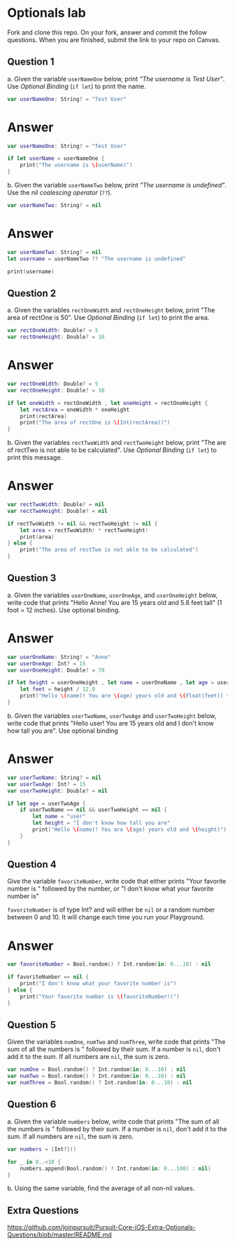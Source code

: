 # Optionals lab

Fork and clone this repo. On your fork, answer and commit the follow questions. When you are finished, submit the link to your repo on Canvas.


## Question 1

a. Given the variable `userNameOne` below, print *"The username is Test User"*.  Use *Optional Binding* (`if let`) to print the name.

```swift
var userNameOne: String? = "Test User"
```
# Answer
```swift
var userNameOne: String? = "Test User"

if let userName = userNameOne {
    print("The username is \(userName)")
}
```
b. Given the variable `userNameTwo` below, print *"The username is undefined"*.  Use the *nil coalescing operator* (`??`).

```swift
var userNameTwo: String? = nil
```
# Answer
```swift
var userNameTwo: String? = nil
let username = userNameTwo ?? "The username is undefined"

print(username)
```

## Question 2

a. Given the variables `rectOneWidth` and `rectOneHeight` below, print "The area of rectOne is 50".  Use *Optional Binding* (`if let`) to print the area.

```swift
var rectOneWidth: Double? = 5
var rectOneHeight: Double? = 10
```
# Answer
```swift
var rectOneWidth: Double? = 5
var rectOneHeight: Double? = 10

if let oneWidth = rectOneWidth , let oneHeight = rectOneHeight {
    let rectArea = oneWidth * oneHeight
    print(rectArea)
    print("The area of rectOne is \(Int(rectArea))")
}
```

b. Given the variables `rectTwoWidth` and `rectTwoHeight` below, print "The are of rectTwo is not able to be calculated".  Use *Optional Binding* (`if let`) to print this message.

# Answer

```swift
var rectTwoWidth: Double? = nil
var rectTwoHeight: Double? = nil

if rectTwoWidth != nil && rectTwoHeight != nil {
    let area = rectTwoWidth! * rectTwoHeight!
    print(area)
} else {
    print("The area of rectTwo is not able to be calculated")
}
```

## Question 3

a. Given the variables `userOneName`, `userOneAge`, and `userOneHeight` below, write code that prints "Hello Anne!  You are 15 years old and 5.8 feet tall" (1 foot = 12 inches).  Use optional binding.

# Answer
```swift
var userOneName: String? = "Anne"
var userOneAge: Int? = 15
var userOneHeight: Double? = 70

if let height = userOneHeight , let name = userOneName , let age = userOneAge {
    let feet = height / 12.0
    print("Hello \(name)! You are \(age) years old and \(Float(feet)) tall")
}
```


b. Given the variables `userTwoName`, `userTwoAge` and `userTwoHeight` below, write code that prints "Hello user!  You are 15 years old and I don't know how tall you are".  Use optional binding

# Answer
```swift
var userTwoName: String? = nil
var userTwoAge: Int? = 15
var userTwoHeight: Double? = nil

if let age = userTwoAge {
    if userTwoName == nil && userTwoHeight == nil {
        let name = "user"
        let height = "I don't know how tall you are"
        print("Hello \(name)! You are \(age) years old and \(height)")
    }
}
```


## Question 4

Give the variable `favoriteNumber`, write code that either prints "Your favorite number is " followed by the number, or "I don't know what your favorite number is"

`favoriteNumber` is of type Int? and will either be `nil` or a random number between 0 and 10.  It will change each time you run your Playground.

# Answer
```swift
var favoriteNumber = Bool.random() ? Int.random(in: 0...10) : nil

if favoriteNumber == nil {
    print("I don't know what your favorite number is")
} else {
    print("Your favorite number is \(favoriteNumber!)")
}
```



## Question 5

Given the variables `numOne`, `numTwo` and `numThree`, write code that prints "The sum of all the numbers is " followed by their sum.  If a number is `nil`, don't add it to the sum.  If all numbers are `nil`, the sum is zero.

```swift
var numOne = Bool.random() ? Int.random(in: 0...10) : nil
var numTwo = Bool.random() ? Int.random(in: 0...10) : nil
var numThree = Bool.random() ? Int.random(in: 0...10) : nil
```

## Question 6

a. Given the variable `numbers` below, write code that prints "The sum of all the numbers is " followed by their sum.  If a number is `nil`, don't add it to the sum.  If all numbers are `nil`, the sum is zero.

```swift
var numbers = [Int?]()

for _ in 0..<10 {
    numbers.append(Bool.random() ? Int.random(in: 0...100) : nil)
}
```

b. Using the same variable, find the average of all non-nil values.

## Extra Questions

https://github.com/joinpursuit/Pursuit-Core-iOS-Extra-Optionals-Questions/blob/master/README.md
